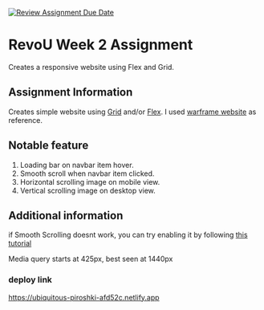 [![Review Assignment Due Date](https://classroom.github.com/assets/deadline-readme-button-24ddc0f5d75046c5622901739e7c5dd533143b0c8e959d652212380cedb1ea36.svg)](https://classroom.github.com/a/6H2sAzcR)
# RevoU Week 2 Assignment
Creates a responsive website using Flex and Grid.

## Assignment Information
Creates simple website using [Grid](https://www.w3schools.com/css/css_grid.asp) and/or [Flex](https://www.w3schools.com/css/css3_flexbox.asp).
I used [warframe website](https://warframe.com) as reference.

## Notable feature
1. Loading bar on navbar item hover.
2. Smooth scroll when navbar item clicked.
3. Horizontal scrolling image on mobile view.
4. Vertical scrolling image on desktop view.

## Additional information
if Smooth Scrolling doesnt work, you can try enabling it by following [this tutorial](https://www.majorgeeks.com/content/page/how_to_enable_or_disable_smooth_scrolling_in_google_chrome.html#:~:text=If%20your%20Google%20Chrome%20seems,on%20the%20bottom-right%20corner.)

Media query starts at 425px, best seen at 1440px

### deploy link
https://ubiquitous-piroshki-afd52c.netlify.app
